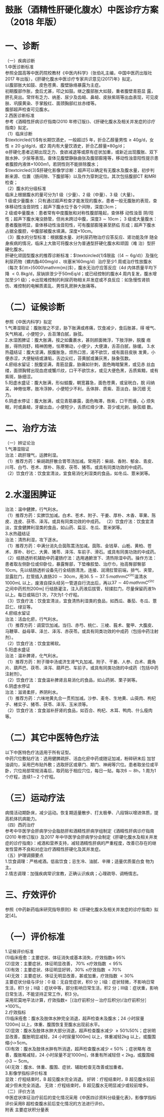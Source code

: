 # 鼓胀（酒精性肝硬化腹水）中医诊疗方案 （2018 年版）  
# 一、诊断  
（一）疾病诊断  
1.中医诊断标准  
参照全国高等中医药院校教材《中医内科学》（张伯礼主编，中国中医药出版社2017 年出版），《肝硬化腹水中医诊疗专家共识意见(2017)年》拟定。  
以腹部胀大如鼓、皮色苍黄、腹壁脉络暴露为主症。  
初期腹部作胀，食后尤甚，叩之如鼓。继之腹部胀大如鼓，重者腹壁青筋显 露，脐孔突出。常伴有乏力、纳差、尿少及齿衄、鼻衄、皮肤紫斑等出血表现，可见皮肤、巩膜黄染、手掌殷红、面颈胸部红丝赤缕等。  
腹部超声检查可见腹水。  
2.西医诊断标准  
参考《酒精性肝病诊疗指南(2010 年修订版)》、《肝硬化腹水及相关并发症的诊疗指南》拟定。  
（1）临床诊断  
$\textcircled{1}$有长期饮酒史，一般超过5 年，折合乙醇量男性${\geqslant}40\mathrm{g/d}$，女性${\geqslant}20\ \mathrm{g/d}$g/d，或2 周内有大量饮酒史，折合乙醇量${\times80\mathrm{g/d}}$；  
$\circledcirc$肝硬化患者近期出现乏力、食欲减退等或原有症状加重，或新近出现腹胀、双下肢水肿、少尿等表现。查体见腹壁静脉曲张及腹部膨隆等，移动性浊音阳性提示患者腹腔内液体${\times1000\mathrm{m}1}$，若阴性则不能排除腹水；  
$\textcircled{3}$肝硬化影像学诊断：超声可以确定有无腹水及腹水量，初步判断来源、位置（肠间隙、下腹部等）以及作为穿刺定位。其次包括腹部CT 和MRI 检查；  
（2）腹水的分级标准  
临床上根据腹水的量可分为1 级（少量）、2 级（中量）、3 级（大量）。  
1 级或少量腹水：只有通过超声检查才能发现的腹水，患者一般无腹胀的表现，查体移动性浊音阴性；超声下腹水位于各个间隙，深度$\mathrm{\langle3cm}$；  
2 级或中量腹水：患者常有中度腹胀和对称性腹部隆起，查体移 动性浊音 阴/阳性；超声下腹水淹没肠管，但尚未跨过中腹，深度$3{\sim}10\mathrm{cm}$； 3 级或大量腹水：患者腹胀明显，查体移动性浊音阳性，可有腹部膨隆甚至脐疝 形成；超声下腹水占据全腹腔，中腹部被腹水填满，深度${\times10}\mathrm{cm}$。  
（3）腹水的分型标准：根据腹水量、对利尿药物治疗应答反应、肾功能及伴 随全身疾病的情况，临床上大致可将腹水分为普通型肝硬化腹水和顽固（难 治）型肝硬化腹水。  
肝硬化顽固型腹水的推荐诊断标准：$\textcircled{1}$限盐（$(4{\sim}6\mathrm{g/d})$）及强化利尿药物（螺内酯400mg/d 、呋塞米160mg/d）治疗至少1 周或治疗性放腹水（每次 ${\tt>}5000\mathrm{m}]$），腹水无治疗应答反应（4d 内体质量平均下降 ${<}0.\,8\mathrm{kg/d}$，尿钠排泄少于$50\mathrm{mEq/d}$；或已经控制的腹水4 周内复发，腹水增加至少1 级）；$\circledcirc$出现难控制的利尿药物相关并发症或不良反应：如急慢性肾损伤、难控制的电解质紊乱、男性乳房肿大胀痛等。  
# （二）证候诊断  
参照《中医内科学》拟定  
1.气滞湿阻证：腹胀按之不坚，胁下胀满或疼痛，饮食减少，食后胀甚，得 嗳气、矢气稍减，小便短少，舌苔薄白腻，脉弦。  
2.水湿困脾证：腹大胀满，按之如囊裹水，甚则颜面微浮，下肢浮肿，脘腹 痞胀，得热则舒，精神困倦，怯寒懒动，小便少，大便溏，舌苔白腻，脉缓。 3.水热蕴结证：腹大坚满，脘腹胀急，烦热口苦，渴不欲饮，或有面目皮肤 发黄，小便赤涩，大便秘结或溏垢，舌边尖红，苔黄腻或兼灰黑，脉象弦数。  
4.瘀结水留证：脘腹坚满，青筋显露，胁痛如针刺，面色晦暗黧黑，或见赤 丝血缕，面颈胸臂出现血痣或蟹爪纹，口干不欲饮水，或见大便色黑，舌质紫黯，或有紫斑，脉细涩。  
5.阳虚水盛证：腹大胀满，形似蛙腹，朝宽暮急，面色苍黄，或呈晄白，脘 闷纳呆，神倦怯寒，肢冷浮肿，小便短少不利，舌体胖、质紫、苔淡白，脉沉细 无力。  
6.阴虚水停证：腹大胀满，或见青筋暴露，面色晦滞，唇紫，口干而燥，心 烦失眠，时或鼻衄，牙龈出血，小便短少，舌质红绛少津、苔少或光剥，脉弦细 数。  
# 二、治疗方法  
（一）辨证论治  
1.气滞湿阻证  
治法：疏肝理气，运脾利湿。  
（1）推荐方药：柴胡疏肝散合胃苓汤加减。常用药：柴胡、香附、郁金、青皮、川芎、白芍、苍术、厚朴、陈皮、茯苓、猪苓。或具有同类功效的中成药。  
（2）饮食疗法：饮食宜清淡，宜食易消化利湿类的食品，如冬瓜、薏米粥等。  
# 2.水湿困脾证  
治法：温中健脾，行气利水。  
（1）推荐方药：实脾饮加减。白术、苍术、附子、干姜、厚朴、木香、草果、陈皮、连皮、茯苓、泽泻。或具有同类功效的中成药。 （2）饮食疗法：饮食宜清淡，宜食健脾利湿类的食品，如山药、扁豆、冬瓜、薏米粥等。  
3.水热蕴结证  
治法：清热利湿，攻下逐水。  
（1）推荐方药：中满分消丸合茵陈蒿汤加减。茵陈、金钱草、山栀、黄柏、苍术、厚朴、砂仁、大黄、猪苓、泽泻、车前子、滑石。或具有同类功效的中成药。  
（2）结肠透析机辅助中药灌肠疗法：选用通腑泄下、清热除湿中药。操作方法：患者取左侧卧位或仰卧位，暴露臀部，下垫橡胶垫、治疗巾，抬高臀部臀部$10\mathrm{cm}$。先以结肠透析设备先行全结肠清洗，连接、润滑肛管前端，排气、夹管，显露肛门，肛管插入直肠$20{\sim}30\mathrm{cm}$，用$36.\,5{\sim}37.\,5\,mathrm{C}^{circ}$温清水$1000\mathrm{mL}$ 以上，废液自探头经另一管道自行流出后，再以$37{\sim}40\,mathrm{C}^{circ}$之间中药煎剂$200{\mathrm{m}}]$ 行结肠灌注，注入药液后拔管，轻揉肛门，尽量保留药液1h 以上。每日或隔日1 次，7次为1 个疗程。  
（3）饮食疗法：饮食宜清淡，宜食清热利湿类的食品，如西瓜、番茄、冬瓜、薏苡仁、绿豆等。  
4.瘀结水留证  
治法：活血化瘀，行气利水。  
（1）推荐方药：调营饮加减。当归、赤芍、桃仁、三棱、莪术、鳖甲、大腹皮、马鞭草、益母草、泽兰、泽泻、赤茯苓。或具有同类功效的中成药（包括中药注射剂）。  
（2）饮食疗法：饮食宜稀软。  
5.阳虚水盛证  
治法：温补脾肾，化气利水。  
（1）推荐方药：附子理中汤或济生肾气丸加减。附子、干姜、人参、白术、鹿角片、葫芦巴、茯苓、泽泻、葫芦巴、车前子。或具有同类功效的中成药（包括中药注射剂）。  
（2）饮食疗法：宜食温补脾肾且易消化的食品，如山药粥、栗子粥等。  
6.阴虚水停证  
治法：滋肾柔肝，养阴利水。  
（1）推荐方药：六味地黄丸合一贯煎加减。沙参、麦冬、生地黄、山萸肉、枸杞子、楮实子、猪苓、茯苓、泽泻、玉米须等。  
（2）饮食疗法：宜食滋补肝肾的食品，如百合、枸杞、木耳、鸭肉、什么瘦肉等。  
# （二）其它中医特色疗法  
以下中医特色疗法适用于所有证型。  
中药穴位敷贴疗法：选用健脾疏肝、活血化瘀中药或随证加减，粉碎研末后 加甘油调匀，采用巴布贴外敷；选取肝区或章门、期门、神阙等穴位。患者取坐位或平卧，穴位局部常规消毒后，取药贴于相应穴位，每日一贴，每次$6{\sim}8\mathrm{h}$，1 周为1 个疗程，连续$1\!\sim\!2$ 个疗程。  
# （三）运动疗法  
病情活动期卧床，减少运动。恢复期适量散步、打太极拳、八段锦以增进体质，提高机体抗病能力。  
（四）西药治疗  
参考中华医学会肝病学分会脂肪肝和酒精性肝病学组制定《酒精性肝病诊疗指南(2010 年修订版)》及2017 年中华医学会肝病学分会制定《肝硬化腹水及相关并发症的诊疗指南》：戒酒和营养支持，减轻酒精性肝病的严重程度，改善已存在的继发性营养不良和对症治疗酒精性肝硬化及其并发症。  
（五）护理调摄要点  
1.饮食调理：严格戒酒。低盐饮食；忌生冷、油腻、辛辣；适量优质蛋白食 物为主。  
2.情志调理：加强疾病常识宣教，正确认识疾病；心理疏导、调畅情志。  
# 三、疗效评价  
参照《中药新药临床研究指导原则》和《肝硬化腹水及相关并发症的诊疗指南》拟定[4]。  
# （一）评价标准  
1.证候评价标准  
(1)临床痊愈：主要症状、体征消失或基本消失，疗效指数≥ $95\%$  
(2)显效：主要症状、体征明显改善， $70\%$  ≤疗效指数  ${<}95\%$  
(3)有效：主要症状、体征明显好转，$30\%$ ≤疗效指数 ${<}70\%$  
(4)无效：主要症状、体征无明显改善，甚或加重，疗效指数 ${<}30\%$  
主要症状分级与评分：0 级：无自觉症状，积0 分；Ⅰ级：症状轻微，不影响日常生活，积1 分；Ⅱ级：症状中等，部分影响日常生活，积2 分；Ⅲ级：症状重，影响日常生活，不能坚持正常工作，积3 分。  
采用尼莫地平法计算，疗效指数$=$［(治疗前积分－治疗后积分)/治疗前积分］$\times100\%$。  
2.疗效指标  
(1)临床痊愈：腹水及肢体水肿完全消退，超声检查未及腹水；24 小时尿量$1200\mathrm{m}]$ 以上，体重、腹围恢复至腹水出现前水平。  
(2)显效：腹水及肢体水肿大部分消退，超声检查腹水减少 $\geqslant50\%$50%；症状明显改善，腹胀明显减轻，24 小时尿量$1000\mathrm{m}]$ 以上，体重减轻$2\mathrm{kg}$ 以上，或腹围缩小$>\!5\mathrm{cm}$。  
(3)有效：腹水及肢体水肿有所消退，超声检查腹水减少  $<~50\%$ ；症状略有 改善，腹胀略减轻，24 小时尿量不足$1000\mathrm{m}]$，体重有所减轻但 $<~2\mathrm{kg}$，或腹围缩小$3{\sim}5\mathrm{cm}$。  
(4)无效：腹水、体重、腹围、症状、辅助检查无改善或加重者。  
3.影像学指标评价标准  
显效：疗程结束时，B 超见腹水完全消退。 好转：疗程结束时，B 超见腹水较前减少但未完全消退。 无效：疗程结束时，B 超见腹水无明显减少或较前增多。  
（二）评价方法  
中医症状体征治疗前后的变化情况采用《中医四诊资料分级量化表》，影像学指标评价采用B 超检查腹水前后变化情况的方法进行评价。  
附表  主要症状积分量表
